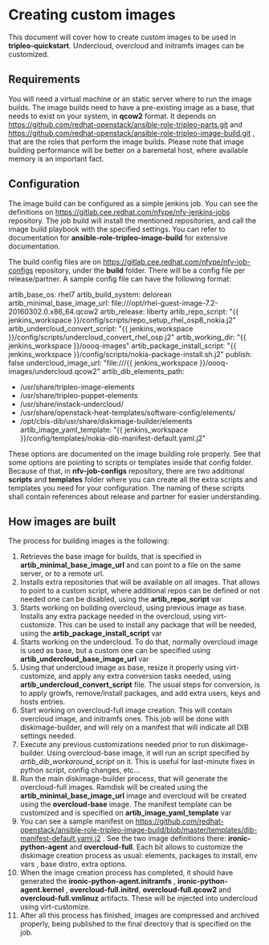 Creating custom images
======================
This document will cover how to create custom images to be used in **tripleo-quickstart**. Undercloud, overcloud and initramfs images can be customized.

Requirements
------------
You will need a virtual machine or an static server where to run the image builds. The image builds need to have a pre-existing image as a base, that needs to exist on your system, in **qcow2** format.
It depends on https://github.com/redhat-openstack/ansible-role-tripleo-parts.git and https://github.com/redhat-openstack/ansible-role-tripleo-image-build.git , that are the roles that perform the image builds.
Please note that image building performance will be better on a baremetal host, where available memory is an important fact.

Configuration
-------------
The image build can be configured as a simple jenkins job. You can see the definitions on https://gitlab.cee.redhat.com/nfvpe/nfv-jenkins-jobs repository. The job build will install the mentioned repositories, and call the image build playbook with the specified settings. You can refer to documentation for **ansible-role-tripleo-image-build** for extensive documentation.

The build config files are on https://gitlab.cee.redhat.com/nfvpe/nfv-job-configs repository, under the **build** folder. There will be a config file per release/partner. A sample config file can have the following format:

artib_base_os: rhel7
artib_build_system: delorean
artib_minimal_base_image_url: file:///opt/rhel-guest-image-7.2-20160302.0.x86_64.qcow2
artib_release: liberty
artib_repo_script: "{{ jenkins_workspace }}/config/scripts/repo_setup_rhel_osp8_nokia.j2"
artib_undercloud_convert_script:  "{{ jenkins_workspace }}/config/scripts/undercloud_convert_rhel_osp.j2"
artib_working_dir: "{{ jenkins_workspace }}/oooq-images"
artib_package_install_script: "{{ jenkins_workspace }}/config/scripts/nokia-package-install.sh.j2"
publish: false
undercloud_image_url: "file:///{{ jenkins_workspace }}/oooq-images/undercloud.qcow2"
artib_dib_elements_path:
  - /usr/share/tripleo-image-elements
  - /usr/share/tripleo-puppet-elements
  - /usr/share/instack-undercloud/
  - /usr/share/openstack-heat-templates/software-config/elements/
  - /opt/cbis-dib/usr/share/diskimage-builder/elements
artib_image_yaml_template: "{{ jenkins_workspace }}/config/templates/nokia-dib-manifest-default.yaml.j2"

These options are documented on the image building role properly. See that some options are pointing to scripts or templates inside that config folder. Because of that, in **nfv-job-configs** repository, there are two additional **scripts** and **templates** folder where you can create all the extra scripts and templates you need for your configuration. The naming of these scripts shall contain references about release and partner for easier understanding.

How images are built
--------------------
The process for building images is the following:

1. Retrieves the base image for builds, that is specified in **artib_minimal_base_image_url** and can point to a file on the same server, or to a remote url.
2. Installs extra repositories that will be available on all images. That allows to point to a custom script, where additional repos can be defined or not needed one can be disabled, using the **artib_repo_script** var
3. Starts working on building overcloud, using previous image as base. Installs any extra package needed in the overcloud, using virt-customize. This can be used to install any package that will be needed, using the **artib_package_install_script** var
4. Starts working on the undercloud. To do that, normally overcloud image is used as base, but a custom one can be specified using **artib_undercloud_base_image_url** var
5. Using that undercloud image as base, resize it properly using virt-customize, and apply any extra conversion tasks needed, using **artib_undercloud_convert_script** file. The usual steps for conversion, is to apply growfs, remove/install packages, and add extra users, keys and hosts entries.
6. Start working on overcloud-full image creation. This will contain overcloud image, and initramfs ones. This job will be done with diskimage-builder, and will rely on a manifest that will indicate all DIB settings needed.
7. Execute any previous customizations needed prior to run diskimage-builder. Using overcloud-base image, it will run an script specified by *artib_dib_workaround_script* on it. This is useful for last-minute fixes in python script, config changes, etc...
8. Run the main diskimage-builder process, that will generate the overcloud-full images. Ramdisk will be created using the **artib_minimal_base_image_url** image and overcloud will be created using the **overcloud-base** image. The manifest template can be customized and is specified on **artib_image_yaml_template** var
9. You can see a sample manifest on https://github.com/redhat-openstack/ansible-role-tripleo-image-build/blob/master/templates/dib-manifest-default.yaml.j2 . See the two image definitions there: **ironic-python-agent** and **overcloud-full**. Each bit allows to customize the diskimage creation process as usual: elements, packages to install, env vars , base distro, extra options.
10. When the image creation process has completed, it should have generated the **ironic-python-agent.initramfs** , **ironic-python-agent.kernel** , **overcloud-full.initrd**, **overcloud-full.qcow2** and **overcloud-full.vmlinuz** artifacts. These will be injected into undercloud using virt-customize.
11. After all this process has finished, images are compressed and archived properly, being published to the final directory that is specified on the job.


